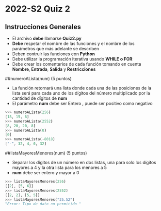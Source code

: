 # 2022-S2 Quiz 2

## Instrucciones Generales
- El archivo **debe** llamarse **Quiz2.py**
- **Debe** respetar el nombre de las funciones y el nombre de los parámetros que más adelante se describen
- Deben contruir las funciones con **Python**
- Debe utilizar la programación iterativa usando **WHILE o FOR**
- Debe crear los comentarios de cada función tomando en cuenta **Nombre**, **Entrada**, **Salida** y **Restricciones**

##numeroALista(num) (5 puntos)
- La función retornará una lista donde cada una de las posiciones de la lista será para cada uno de los dígitos del número multiplicado por la cantidad de dígitos de **num**
- El parámetro **num** debe ser Entero , puede ser positivo como negativo

```python
>>> numeroALista(256)
[18, 15, 6]
>>> numeroALista(2552)
[8, 20, 20, 8]
>>> numeroALista(0)
[0]
>>> numeroALista(-8018)
["-", 32, 4, 0, 32]
```

##listaMayoresMenores(num) (5 puntos)
- Separar los dígitos de un número en dos listas, una para solo los dígitos mayores a 4 y la otra lista para los menores a 5
- **num** debe ser entero y mayor a 0

```python
>>> listaMayoresMenores(256)
[[2], [5, 6]]
>>> listaMayoresMenores(2552)
[[2, 2], [5, 5]]
>>> listaMayoresMenores("25.52")
"Error: Tipo de dato no permitido "
```
